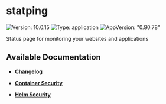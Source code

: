 # statping

![Version: 10.0.15](https://img.shields.io/badge/Version-10.0.15-informational?style=flat-square) ![Type: application](https://img.shields.io/badge/Type-application-informational?style=flat-square) ![AppVersion: "0.90.78"](https://img.shields.io/badge/AppVersion-"0.90.78"-informational?style=flat-square)

Status page for monitoring your websites and applications

## Available Documentation

- [**Changelog**](CHANGELOG)

- [**Container Security**](container-security)

- [**Helm Security**](helm-security)

